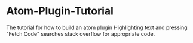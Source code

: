 # Atom-Plugin-Tutorial
The tutorial for how to build an atom plugin
Highlighting text and pressing "Fetch Code" searches stack overflow for appropriate code.
